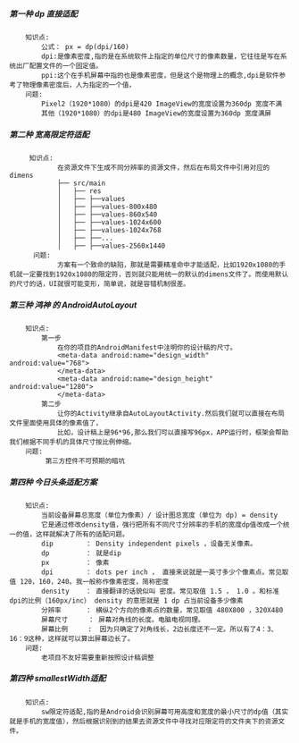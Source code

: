 ##### **第一种 dp 直接适配**
        知识点:
            公式： px = dp(dpi/160) 
            dpi:是像素密度,指的是在系统软件上指定的单位尺寸的像素数量，它往往是写在系统出厂配置文件的一个固定值。
            ppi:这个在手机屏幕中指的也是像素密度，但是这个是物理上的概念,dpi是软件参考了物理像素密度后，人为指定的一个值，
        问题:
            Pixel2（1920*1080）的dpi是420 ImageView的宽度设置为360dp 宽度不满
            其他（1920*1080）的dpi是480 ImageView的宽度设置为360dp 宽度满屏


##### **第二种 宽高限定符适配**
         知识点:
                在资源文件下生成不同分辨率的资源文件，然后在布局文件中引用对应的 dimens
                ├── src/main
                │   ├── res
                │   ├── ├──values
                │   ├── ├──values-800x480
                │   ├── ├──values-860x540
                │   ├── ├──values-1024x600
                │   ├── ├──values-1024x768
                │   ├── ├──...
                │   ├── ├──values-2560x1440
          问题:
                方案有一个致命的缺陷，那就是需要精准命中才能适配，比如1920x1080的手机就一定要找到1920x1080的限定符，否则就只能用统一的默认的dimens文件了。而使用默认的尺寸的话，UI就很可能变形，简单说，就是容错机制很差。



##### **第三种 鸿神 的 AndroidAutoLayout**
        知识点:
            第一步
                在你的项目的AndroidManifest中注明你的设计稿的尺寸。
                <meta-data android:name="design_width" android:value="768">
                </meta-data>
                <meta-data android:name="design_height" android:value="1280">
                </meta-data>
            第二步
                让你的Activity继承自AutoLayoutActivity.然后我们就可以直接在布局文件里面使用具体的像素值了，
                比如，设计稿上是96*96,那么我们可以直接写96px，APP运行时，框架会帮助我们根据不同手机的具体尺寸按比例伸缩。
        问题:
             第三方控件不可预期的暗坑

##### **第四种 今日头条适配方案**
        知识点:    
            当前设备屏幕总宽度（单位为像素）/ 设计图总宽度（单位为 dp) = density
            它是通过修改density值，强行把所有不同尺寸分辨率的手机的宽度dp值改成一个统一的值，这样就解决了所有的适配问题。
            dip        ： Density independent pixels ，设备无关像素。
            dp         ： 就是dip
            px         ： 像素
            dpi        ： dots per inch ， 直接来说就是一英寸多少个像素点。常见取值 120，160，240。我一般称作像素密度，简称密度
            density    ： 直接翻译的话貌似叫 密度。常见取值 1.5 ， 1.0 。和标准dpi的比例（160px/inc） density 的意思就是 1 dp 占当前设备多少像素
            分辨率      ： 横纵2个方向的像素点的数量，常见取值 480X800 ，320X480
            屏幕尺寸     ： 屏幕对角线的长度。电脑电视同理。
            屏幕比例     :  因为只确定了对角线长，2边长度还不一定。所以有了4：3、16：9这种，这样就可以算出屏幕边长了。
        问题:
            老项目不友好需要重新按照设计稿调整 

##### **第四种 smallestWidth适配**
        知识点: 
            sw限定符适配,指的是Android会识别屏幕可用高度和宽度的最小尺寸的dp值（其实就是手机的宽度值），然后根据识别到的结果去资源文件中寻找对应限定符的文件夹下的资源文件。
